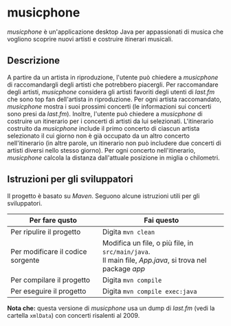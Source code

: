 # musicphone
*musicphone* è un'applicazione desktop Java per appassionati di musica che vogliono scoprire nuovi artisti e costruire itinerari musicali.

## Descrizione
A partire da un artista in riproduzione, l'utente può chiedere a *musicphone* di raccomandargli degli artisti che potrebbero piacergli. Per raccomandare degli artisti, *musicphone* considera gli artisti favoriti degli utenti di _last.fm_ che sono top fan dell'artista in riproduzione. Per ogni artista raccomandato, *musicphone* mostra i suoi prossimi concerti (le informazioni sui concerti sono presi da _last.fm_). Inoltre, l'utente può chiedere a *musicphone* di costruire un itinerario per i concerti di artisti da lui selezionati. L'itinerario costruito da *musicphone* include il primo concerto di ciascun artista selezionato il cui giorno non è già occupato da un altro concerto nell'itinerario (in altre parole, un itinerario non può includere due concerti di artisti diversi nello stesso giorno). Per ogni concerto nell'itinerario, *musicphone* calcola la distanza dall'attuale posizione in miglia o chilometri.

## Istruzioni per gli sviluppatori
Il progetto è basato su *Maven*. Seguono alcune istruzioni utili per gli sviluppatori.

| Per fare qusto | Fai questo |
| -----------|-----------|
| Per ripulire il progetto | Digita `mvn clean` |
| Per modificare il codice sorgente | Modifica un file, o più file, in `src/main/java`.<br> Il main file, _App.java_, si trova nel package _app_ |
| Per compilare il progetto | Digita `mvn compile` |
| Per eseguire il progetto | Digita `mvn compile exec:java` |

**Nota che:** questa versione di *musicphone* usa un dump di _last.fm_ (vedi la cartella `xmlData`) con concerti risalenti al 2009.

